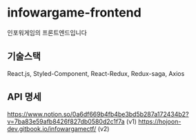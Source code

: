 # infowargame-frontend
인포워게임의 프론트엔드입니다
## 기술스택
React.js, Styled-Component, React-Redux, Redux-saga, Axios
## API 명세
https://www.notion.so/0a6df669b4fb4be3bd5b287a172434b2?v=7ba83e59afb8426f827db0580d2c1f7a (v1)
https://hojoon-dev.gitbook.io/infowargamectf/ (v2)
